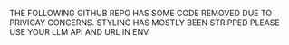 THE FOLLOWING GITHUB REPO HAS SOME CODE REMOVED DUE TO PRIVICAY CONCERNS.
STYLING HAS MOSTLY BEEN STRIPPED
PLEASE USE YOUR LLM API AND URL IN ENV 
